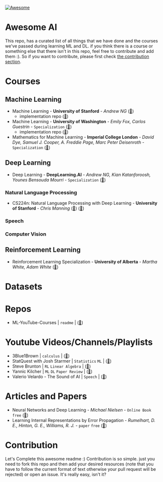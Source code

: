 [![Awesome](https://cdn.rawgit.com/sindresorhus/awesome/d7305f38d29fed78fa85652e3a63e154dd8e8829/media/badge.svg)](https://github.com/sindresorhus/awesome)

# Awesome AI
This repo, has a curated list of all things that we have done and the courses we've passed during learning ML and DL. if you think there is a course or something else that there isn't in this repo, feel free to contribute and add them :).
So if you want to contribute, please first check [the contribution section](#contribution).

# Courses
## Machine Learning
* Machine Learning - **University of Stanford** - *Andrew NG* ([:link:](https://www.coursera.org/learn/machine-learning))
  * implementation repo ([:link:](https://github.com/aut-datahub/ML_Stanford_University_AndrewNG))
* Machine Learning - **University of Washington** - *Emily Fox, Carlos Guestrin* - `Specialization` ([:link:](https://www.coursera.org/specializations/machine-learning))
  * implementation repo ([:link:](https://github.com/aut-datahub/ML_Washington_University))
* Mathematics for Machine Learning - **Imperial College London** - *David Dye, Samuel J. Cooper, A. Freddie Page, Marc Peter Deisenroth* - `Specialization` ([:link:](https://www.coursera.org/specializations/mathematics-machine-learning))
## Deep Learning
* Deep Learning - **DeepLearning.AI** - *Andrew NG, Kian Katanforoosh, Younes Bensouda Mourri* - `Specialization` ([:link:](https://www.coursera.org/specializations/deep-learning))
### Natural Language Processing
* CS224n: Natural Language Processing with Deep Learning - **University of Stanford** - *Chris Manning* ([:link:](https://web.stanford.edu/class/archive/cs/cs224n/cs224n.1214/)) ([:vhs:](https://www.youtube.com/playlist?list=PLoROMvodv4rOhcuXMZkNm7j3fVwBBY42z))
### Speech

### Computer Vision

## Reinforcement Learning
* Reinforcement Learning Specialization - **University of Alberta** - *Martha White, Adam White* ([:link:](https://www.coursera.org/specializations/reinforcement-learning#instructors))
# Datasets

# Repos
* ML-YouTube-Courses | `readme` | ([:link:](https://github.com/dair-ai/ML-YouTube-Courses))

# Youtube Videos/Channels/Playlists
* 3Blue1Brown | `calculus` | ([:link:](https://www.youtube.com/c/3blue1brown))
* StatQuest with Josh Starmer | `Statistics` `ML` | ([:link:](https://www.youtube.com/c/joshstarmer))
* Steve Brunton | `RL` `Linear Algebra` | ([:link:](https://www.youtube.com/c/Eigensteve))
* Yannic Kilcher | `ML` `DL` `Paper Review` | ([:link:](https://www.youtube.com/c/YannicKilcher))
* Valerio Velardo - The Sound of AI | `Speech` | ([:link:](https://www.youtube.com/c/ValerioVelardoTheSoundofAI)) 

# Articles and Papers
* Neural Networks and Deep Learning - *Michael Nielsen* - `Online Book` `free` ([:link:](http://neuralnetworksanddeeplearning.com/))
* Learning Internal Representations by Error Propagation - *Rumelhart, D. E., Hinton, G. E., Williams, R. J.* - `paper` `free` ([:link:](https://www.cs.toronto.edu/~hinton/absps/pdp8.pdf))

# Contribution
Let's Complete this awesome readme :)
Contribution is so simple. just you need to fork this repo and then add your desired resources (note that you have to follow the current format of text otherwise your pull request will be rejected) or open an issue. It's really easy, isn't it?
